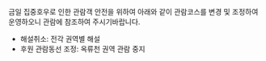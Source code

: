 금일 집중호우로 인한 관람객 안전을 위하여 아래와 같이 관람코스를 변경 및 조정하여 운영하오니 관람에 참조하여 주시기바랍니다.
- 해설취소: 전각 권역별 해설
- 후원 관람동선 조정: 옥류천 권역 관람 중지